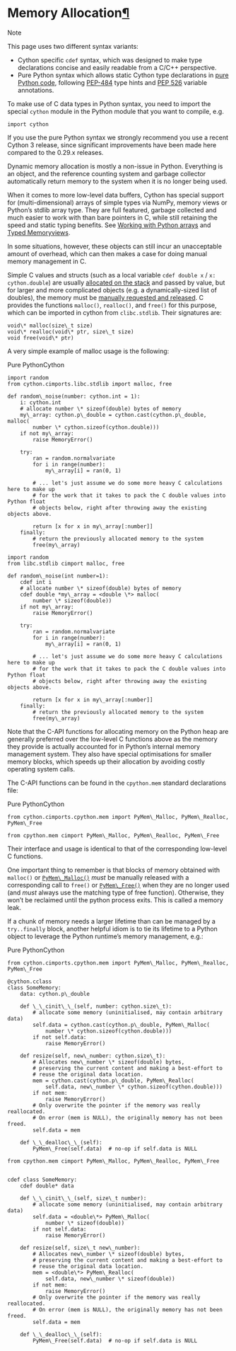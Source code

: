 

Memory Allocation[¶](#memory-allocation "Permalink to this headline")
=====================================================================



Note


This page uses two different syntax variants:


* Cython specific `cdef` syntax, which was designed to make type declarations
concise and easily readable from a C/C++ perspective.
* Pure Python syntax which allows static Cython type declarations in
[pure Python code](pure.html#pep484-type-annotations),
following [PEP-484](https://www.python.org/dev/peps/pep-0484/) type hints
and [PEP 526](https://www.python.org/dev/peps/pep-0526/) variable annotations.


To make use of C data types in Python syntax, you need to import the special
`cython` module in the Python module that you want to compile, e.g.



```
import cython

```


If you use the pure Python syntax we strongly recommend you use a recent
Cython 3 release, since significant improvements have been made here
compared to the 0.29.x releases.



Dynamic memory allocation is mostly a non-issue in Python. Everything is an
object, and the reference counting system and garbage collector automatically
return memory to the system when it is no longer being used.


When it comes to more low-level data buffers, Cython has special support for
(multi-dimensional) arrays of simple types via NumPy, memory views or Python’s
stdlib array type. They are full featured, garbage collected and much easier
to work with than bare pointers in C, while still retaining the speed and static
typing benefits.
See [Working with Python arrays](array.html#array-array) and [Typed Memoryviews](../userguide/memoryviews.html#memoryviews).


In some situations, however, these objects can still incur an unacceptable
amount of overhead, which can then makes a case for doing manual memory
management in C.


Simple C values and structs (such as a local variable `cdef double x` / `x: cython.double`) are
usually [allocated on the stack](../userguide/glossary.html#term-Stack-allocation) and passed by value, but for larger and more
complicated objects (e.g. a dynamically-sized list of doubles), the memory must
be [manually requested and released](../userguide/glossary.html#term-Dynamic-allocation-or-Heap-allocation). C provides the functions `malloc()`,
`realloc()`, and `free()` for this purpose, which can be imported
in cython from `clibc.stdlib`. Their signatures are:



```
void\* malloc(size\_t size)
void\* realloc(void\* ptr, size\_t size)
void free(void\* ptr)

```


A very simple example of malloc usage is the following:



Pure PythonCython
```
import random
from cython.cimports.libc.stdlib import malloc, free

def random\_noise(number: cython.int = 1):
    i: cython.int
    # allocate number \* sizeof(double) bytes of memory
    my\_array: cython.p\_double = cython.cast(cython.p\_double, malloc(
        number \* cython.sizeof(cython.double)))
    if not my\_array:
        raise MemoryError()

    try:
        ran = random.normalvariate
        for i in range(number):
            my\_array[i] = ran(0, 1)

        # ... let's just assume we do some more heavy C calculations here to make up
        # for the work that it takes to pack the C double values into Python float
        # objects below, right after throwing away the existing objects above.

        return [x for x in my\_array[:number]]
    finally:
        # return the previously allocated memory to the system
        free(my\_array)

```



```
import random
from libc.stdlib cimport malloc, free

def random\_noise(int number=1):
    cdef int i
    # allocate number \* sizeof(double) bytes of memory
    cdef double *my\_array = <double \*> malloc(
        number \* sizeof(double))
    if not my\_array:
        raise MemoryError()

    try:
        ran = random.normalvariate
        for i in range(number):
            my\_array[i] = ran(0, 1)

        # ... let's just assume we do some more heavy C calculations here to make up
        # for the work that it takes to pack the C double values into Python float
        # objects below, right after throwing away the existing objects above.

        return [x for x in my\_array[:number]]
    finally:
        # return the previously allocated memory to the system
        free(my\_array)

```



Note that the C-API functions for allocating memory on the Python heap
are generally preferred over the low-level C functions above as the
memory they provide is actually accounted for in Python’s internal
memory management system. They also have special optimisations for
smaller memory blocks, which speeds up their allocation by avoiding
costly operating system calls.


The C-API functions can be found in the `cpython.mem` standard
declarations file:



Pure PythonCython
```
from cython.cimports.cpython.mem import PyMem\_Malloc, PyMem\_Realloc, PyMem\_Free

```



```
from cpython.mem cimport PyMem\_Malloc, PyMem\_Realloc, PyMem\_Free

```



Their interface and usage is identical to that of the corresponding
low-level C functions.


One important thing to remember is that blocks of memory obtained with
`malloc()` or [`PyMem\_Malloc()`](https://docs.python.org/3/c-api/memory.html#c.PyMem_Malloc "(in Python v3.12)") *must* be manually released
with a corresponding call to `free()` or [`PyMem\_Free()`](https://docs.python.org/3/c-api/memory.html#c.PyMem_Free "(in Python v3.12)")
when they are no longer used (and *must* always use the matching
type of free function). Otherwise, they won’t be reclaimed until the
python process exits. This is called a memory leak.


If a chunk of memory needs a larger lifetime than can be managed by a
`try..finally` block, another helpful idiom is to tie its lifetime
to a Python object to leverage the Python runtime’s memory management,
e.g.:



Pure PythonCython
```
from cython.cimports.cpython.mem import PyMem\_Malloc, PyMem\_Realloc, PyMem\_Free

@cython.cclass
class SomeMemory:
    data: cython.p\_double

    def \_\_cinit\_\_(self, number: cython.size\_t):
        # allocate some memory (uninitialised, may contain arbitrary data)
        self.data = cython.cast(cython.p\_double, PyMem\_Malloc(
            number \* cython.sizeof(cython.double)))
        if not self.data:
            raise MemoryError()

    def resize(self, new\_number: cython.size\_t):
        # Allocates new\_number \* sizeof(double) bytes,
        # preserving the current content and making a best-effort to
        # reuse the original data location.
        mem = cython.cast(cython.p\_double, PyMem\_Realloc(
            self.data, new\_number \* cython.sizeof(cython.double)))
        if not mem:
            raise MemoryError()
        # Only overwrite the pointer if the memory was really reallocated.
        # On error (mem is NULL), the originally memory has not been freed.
        self.data = mem

    def \_\_dealloc\_\_(self):
        PyMem\_Free(self.data)  # no-op if self.data is NULL

```



```
from cpython.mem cimport PyMem\_Malloc, PyMem\_Realloc, PyMem\_Free


cdef class SomeMemory:
    cdef double* data

    def \_\_cinit\_\_(self, size\_t number):
        # allocate some memory (uninitialised, may contain arbitrary data)
        self.data = <double\*> PyMem\_Malloc(
            number \* sizeof(double))
        if not self.data:
            raise MemoryError()

    def resize(self, size\_t new\_number):
        # Allocates new\_number \* sizeof(double) bytes,
        # preserving the current content and making a best-effort to
        # reuse the original data location.
        mem = <double\*> PyMem\_Realloc(
            self.data, new\_number \* sizeof(double))
        if not mem:
            raise MemoryError()
        # Only overwrite the pointer if the memory was really reallocated.
        # On error (mem is NULL), the originally memory has not been freed.
        self.data = mem

    def \_\_dealloc\_\_(self):
        PyMem\_Free(self.data)  # no-op if self.data is NULL

```





